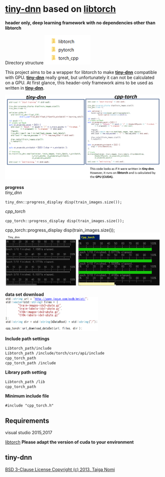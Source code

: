 # [**tiny-dnn**](https://github.com/tiny-dnn/tiny-dnn) based on  [libtorch](https://pytorch.org/get-started/locally/) 

**header only, deep learning framework with no dependencies other than libtorch**  

Directory structure
<img src="./images/image00.png"/>  

This project aims to be a wrapper for libtorch to make [**tiny-dnn**](https://github.com/tiny-dnn/tiny-dnn) compatible with GPU.
[**tiny-dnn**](https://github.com/tiny-dnn/tiny-dnn) really great, but unfortunately it can not be calculated on a GPU.
At first glance, this header-only framework aims to be used as written in [**tiny-dnn**](https://github.com/tiny-dnn/tiny-dnn).

<img src="./images/image02.png"/>  

**progress**  
*tiny_dnn*  
```
tiny_dnn::progress_display disp(train_images.size());
```
  
*cpp_torch*
```
cpp_torch::progress_display disp(train_images.size());
```

cpp_torch::progress_display disp(train_images.size());  
<img src="./images/colored_progress.png"/>  

**data set download**  
<img src="./images/url_file_download.png" width=60%>

**Include path settings**  
```
Libtorch_path/include
Libtorch_path /include/torch/csrc/api/include
cpp_torch_path
cpp_torch_path /include
```
**Library path setting**  
```
Libtorch_path /lib
cpp_torch_path
```

**Minimum include file**  
```
#include "cpp_torch.h"
```

## Requirements  
visual studio 2015,2017  

[libtorch](https://pytorch.org/get-started1locally/)
**Please adapt the version of cuda to your environment**  


## tiny-dnn
[BSD 3-Clause License Copyright (c) 2013, Taiga Nomi](https://github.com/tiny-dnn/tiny-dnn)  
